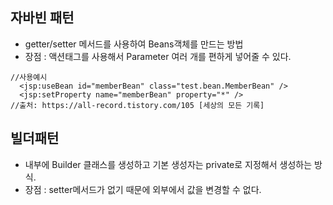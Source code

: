 ## 자바빈 패턴
- getter/setter 메서드를 사용하여 Beans객체를 만드는 방법
- 장점 : <userBean> 액션태그를 사용해서 Parameter 여러 개를 편하게 넣어줄 수 있다. 
```
//사용예시
  <jsp:useBean id="memberBean" class="test.bean.MemberBean" />
  <jsp:setProperty name="memberBean" property="*" />
//출처: https://all-record.tistory.com/105 [세상의 모든 기록]
```

## 빌더패턴
- 내부에 Builder 클래스를 생성하고 기본 생성자는 private로 지정해서 생성하는 방식.
- 장점 : setter메서드가 없기 때문에 외부에서 값을 변경할 수 없다. 

